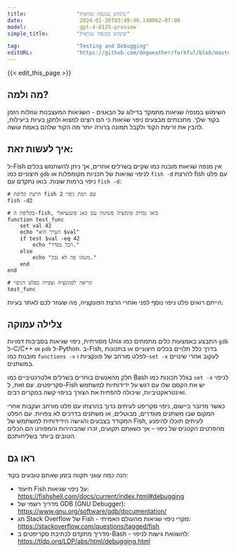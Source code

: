 ```yaml
---
title:                "שימוש במנפה שגיאות"
date:                  2024-01-26T03:49:46.140062-07:00
model:                 gpt-4-0125-preview
simple_title:         "שימוש במנפה שגיאות"

tag:                  "Testing and Debugging"
editURL:              "https://github.com/dogweather/forkful/blob/master/content/he/fish-shell/using-a-debugger.md"
---
```


{{< edit_this_page >}}

## מה ולמה?
השימוש במנפה שגיאות מתמקד בדילוג על הבאגים - השגיאות המעצבנות וגוזלות הזמן בקוד שלך. מתכנתים מבצעים ניפוי שגיאות כי הם רוצים למצוא ולתקן בעיות ביעילות, להבין את זרימת הקוד ולקבל תמונה ברורה יותר מה הקוד שלהם באמת עושה.

## איך לעשות זאת:
ל-Fish אין מנפה שגיאות מובנה כמו שקיים בשרלים אחרים, אך ניתן להשתמש בכלים חיצוניים כמו `gdb` לניפוי שגיאות של תכניות מקומפלות או `fish -d` להרצת fish עם פלט ניפוי ברמות שונות. בואו נתקדם עם `fish -d`:

```fish
# הרצת קליפת fish עם רמת ניפוי 2
fish -d2

# בקליפת ה-fish, בואו נבדוק פונקציה פשוטה עם באג פוטנציאלי
function test_func
    set val 42
    echo "הערך הוא $val"
    if test $val -eq 42
        echo "הכל בסדר."
    else
        echo "משהו פה לא נכון."
    end
end

# קריאה לפונקציה וצפייה בפלט הניפוי
test_func
```

הייתם רואים פלט ניפוי נוסף לפני ואחרי הרצת הפונקציה, מה שעוזר לכם לאתר בעיות.

## צלילה עמוקה
מסורתית, ניפוי שגיאות בסביבות דמויות Unix התבצע באמצעות כלים מתמחים כמו `gdb` ל-C/C++ או `pdb` ל-Python. ב-Fish, בדרך כלל תלויים בכלים חיצוניים או בתכונות מובנות כמו `functions -v` לפלט מורחב של פונקציות ו-`set -x` לעקוב אחרי שינויים במשתנים.

חלק מהאנשים בוחרים בשרלים אלטרנטיביים כמו Bash בגלל תכונות כמו `set -x` לניפוי סקריפטים. עם זאת, ל-Fish יש את הקסם שלו עם דגש על ידידותיות למשתמש ואינטראקטיביות, שיכולה להפחית את הצורך בניפוי קשה במקרים רבים.

כאשר מדובר ביישום, ניפוי סקריפט לעיתים כרוך בהרצתו עם פלט מורחב ועקבות אחרי המקום שבו משתנים מוגדרים, מבוטלים, או משתנים בדרכים לא צפויות. עם הפלט המקודד בצבעים והגישה הידידותית למשתמש של Fish, לעיתים תוכלו להימנע מהפרטים הקטנים של ניפוי – אך כשאתם תקועים, זכרו שהבהירות והמפורט הם הכלים הטובים ביותר בשליחותכם.

## ראו גם
הנה כמה עוגני תקווה בזמן שאתם טובעים בקוד:

- תיעוד Fish על ניפוי שגיאות: https://fishshell.com/docs/current/index.html#debugging
- מדריך רשמי של GDB (GNU Debugger): https://www.gnu.org/software/gdb/documentation/
- תג Stack Overflow של Fish - מקרי ניפוי שגיאות מהעולם האמיתי: https://stackoverflow.com/questions/tagged/fish
- מדריך מתקדם לכתיבת סקריפטים ב-Bash - להשוואת גישות לניפוי: https://tldp.org/LDP/abs/html/debugging.html
